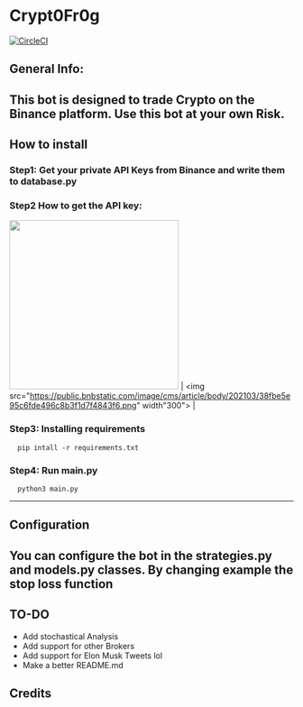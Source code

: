 # Crypt0Fr0g
[![CircleCI](https://circleci.com/gh/lona9a/Crypt0Fr0g.svg?style=shield)](https://circleci.com/gh/lona9a/Crypt0Fr0g)

## General Info:
  This bot is designed to trade Crypto on the Binance platform. Use this bot at your own Risk.
---  
## How to install 

### Step1: Get your private API Keys from Binance and write them to database.py

### Step2 How to get the API key:
 <img src="https://public.bnbstatic.com/image/cms/article/body/202103/d40241dca7c551e2944fd039177b50d0.png" width="300"> |
 <img src="https://public.bnbstatic.com/image/cms/article/body/202103/38fbe5e95c6fde496c8b3f1d7f4843f6.png" width"300"> |

### Step3: Installing requirements
      pip intall -r requirements.txt

### Step4: Run main.py
      python3 main.py
---  
## Configuration
You can configure the bot in the strategies.py and models.py classes. By changing example the stop loss function
---
## TO-DO
- Add stochastical Analysis
- Add support for other Brokers
- Add support for Elon Musk Tweets lol
- Make a better README.md

## Credits
